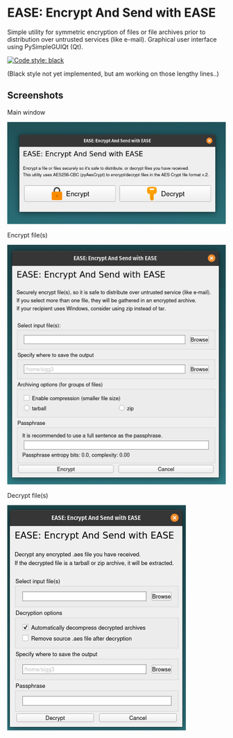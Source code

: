 # EASE: Encrypt And Send with EASE

Simple utility for symmetric encryption of files or file archives
prior to distribution over untrusted services (like e-mail).
Graphical user interface using PySimpleGUIQt (Qt).

[![Code style: black](https://img.shields.io/badge/code%20style-black-000000.svg)](https://github.com/psf/black)

(Black style not yet implemented, but am working on those lengthy lines..)


## Screenshots

Main window

![Main window](https://raw.githubusercontent.com/sigg3/ease/master/screenshots/ease_main.png)



Encrypt file(s)

![Encrypt](https://raw.githubusercontent.com/sigg3/ease/master/screenshots/ease_encrypt.png)



Decrypt file(s)

![Decrypt](https://raw.githubusercontent.com/sigg3/ease/master/screenshots/ease_decrypt.png)
